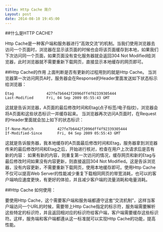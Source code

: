 ```yaml
---
title: Http Cache 简介
Layout: post
date: 2014-08-10 19:45:00
---
```

##什么是HTTP CACHE?

Http Cache是一种客户端和服务器进行“高效交流”的机制。当我们使用浏览器去访问一个页面时，浏览器在显示该页面的时候也会将该页面缓存到本地，如果我们下次访问同一个页面，如果页面没有变化服务器就会返回304 Not Modified给浏览器，此时浏览器就不需要重新下载网页，直接显示本地缓存的网页即可。
    

##Http Cache的作用
上面判断是否有更新的过程用到的就是Http Cache。
当浏览器第一次访问网页A时，服务器会在Response的Header里面发送如下状态标示给浏览器：

```
Etag               427fe7b6442f2096dff4f92339305444
Last-Modified      Fri, 04 Sep 2009 05:55:43 GMT
```

这就是告诉浏览器，A页面的最后修改时间和Etag(点子标签/电子指纹)，浏览器会将A页面和这些状态标识一并缓存起来。
当浏览器再次访问A页面时，在Request 的Header里面就会加上如下的状态标识：

```
If-None-Match           427fe7b6442f2096dff4f92339305444
If-Modified-Since       Fri, 04 Sep 2009 05:55:43 GMT
```

这就是告诉服务器，我本地缓存的A页面最后修改时间和Etag，服务器拿到浏览器传来的最后修改时间和Etag之后，开始进行核对，检查在用户上次请求后是否有新的内容：
如果有新的内容，则重复第一次访问的情况，缓存网页和新的Etag与最后修改时间如果没有内容更新，则直接返回304 Not Modified。这是告诉浏览器，没有内容更新，不需要重新下载网页，使用本地缓存即可。使用Http Cache不仅可以提高Web Server的性能减少重复下载相同网页的带宽消耗，也可以的客户端响应速度更快，有更好的体验，并且减少客户端的流量消耗和电量消耗。

##Http Cache 如何使用：

要使用Http Cache，这个需要客户端和服务端都遵守这套“交流机制”，这样当客户端访问一个URL的时候，需要带上Http Cache指定的标示符，服务端需要解析这些特定的标识符，并且返回相对应的标识符给客户端，客户端需要缓存这些标识符。这样，服务端和客户端都遵从这一标准就可以实现Http Cache的功能，提高性能。
